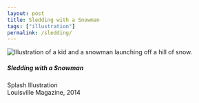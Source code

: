 ```yaml
---
layout: post
title: Sledding with a Snowman
tags: ["illustration"]
permalink: /sledding/
---
```


![Illustration of a kid and a snowman launching off a hill of snow.](http://danaamundsen.site44.com/images/portfolio/magazine/sledding.png)

##### Sledding with a Snowman

Splash Illustration  
Louisville Magazine, 2014
